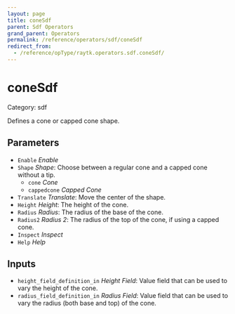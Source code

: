 ```yaml
---
layout: page
title: coneSdf
parent: Sdf Operators
grand_parent: Operators
permalink: /reference/operators/sdf/coneSdf
redirect_from:
  - /reference/opType/raytk.operators.sdf.coneSdf/
---
```


# coneSdf

Category: sdf



Defines a cone or capped cone shape.

## Parameters

* `Enable` *Enable*
* `Shape` *Shape*: Choose between a regular cone and a capped cone without a tip.
  * `cone` *Cone*
  * `cappedcone` *Capped Cone*
* `Translate` *Translate*: Move the center of the shape.
* `Height` *Height*: The height of the cone.
* `Radius` *Radius*: The radius of the base of the cone.
* `Radius2` *Radius 2*: The radius of the top of the cone, if using a capped cone.
* `Inspect` *Inspect*
* `Help` *Help*

## Inputs

* `height_field_definition_in` *Height Field*: Value field that can be used to vary the height of the cone.
* `radius_field_definition_in` *Radius Field*: Value field that can be used to vary the radius (both base and top) of the cone.